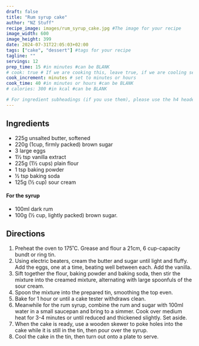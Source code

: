```yaml
---
draft: false
title: "Rum syrup cake"
author: "NZ Stuff"
recipe_image: images/rum_syrup_cake.jpg #The image for your recipe
image_width: 600
image_height: 399
date: 2024-07-31T22:05:03+02:00
tags: ["cake", "dessert"] #tags for your recipe
tagline: ""
servings: 12
prep_time: 15 #in minutes #can be BLANK
# cook: true # If we are cooking this, leave true, if we are cooling set to false
cook_increment: minutes # set to minutes or hours
cook_time: 40 #in minutes or hours #can be BLANK
# calories: 300 #in kcal #can be BLANK

# For ingredient subheadings (if you use them), please use the h4 header.  For print view I have those elements targeted
---
```



## Ingredients

- 225g unsalted butter, softened
- 220g (1cup, firmly packed) brown sugar
- 3 large eggs
- 1½ tsp vanilla extract
- 225g (1½ cups) plain flour
- 1 tsp baking powder
- ½ tsp baking soda
- 125g (½ cup) sour cream

#### For the syrup
- 100ml dark rum
- 100g (½ cup, lightly packed) brown sugar.

## Directions

1. Preheat the oven to 175˚C. Grease and flour a 21cm, 6 cup-capacity bundt or ring tin.
2. Using electric beaters, cream the butter and sugar until light and fluffy. Add the eggs, one at a time, beating well between each. Add the vanilla.
3. Sift together the flour, baking powder and baking soda, then stir the mixture into the creamed mixture, alternating with large spoonfuls of the sour cream.
4. Spoon the mixture into the prepared tin, smoothing the top even.
5. Bake for 1 hour or until a cake tester withdraws clean.
6. Meanwhile for the rum syrup, combine the rum and sugar with 100ml water in a small saucepan and bring to a simmer. Cook over medium heat for 3-4 minutes or until reduced and thickened slightly. Set aside.
7. When the cake is ready, use a wooden skewer to poke holes into the cake while it is still in the tin, then pour over the syrup.
8. Cool the cake in the tin, then turn out onto a plate to serve.